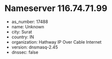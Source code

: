 # Nameserver 116.74.71.99

* as_number: 17488
* name: Unknown
* city: Surat
* country: IN
* organization: Hathway IP Over Cable Internet
* version: dnsmasq-2.45
* dnssec: false
